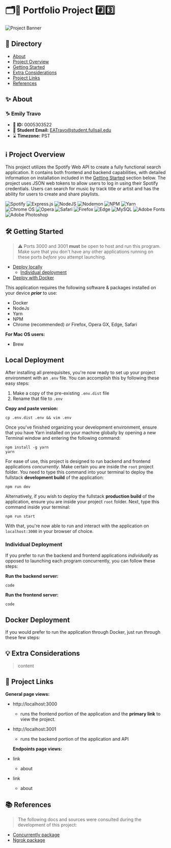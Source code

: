 # 🗂️📁 Portfolio Project #️⃣3️⃣

![Project Banner](https://www.dropbox.com/scl/fi/igyo59flz5or36hrb22ij/banner.png?rlkey=eeift1ygsp6w1quvfofud1biq&raw=1)

## 🧭 Directory

- [About](#-about)
- [Project Overview](#ℹ️-project-overview)
- [Getting Started](#%EF%B8%8F-getting-started)
- [Extra Considerations](#-extra-considerations)
- [Project Links](#-project-links)
- [References](#-references)

## ✨ About

### ♑ Emily Travo

- 🪪 **ID:** 0005303522
- 📨 **Student Email:** EATravo@student.fullsail.edu
- ⌛ **Timezone:** PST

## ℹ️ Project Overview

This project utilizes the Spotify Web API to create a fully functional search application. It contains both frontend and backend capabilities, with detailed information on installation included in the [Getting Started](#%EF%B8%8F-getting-started) section below. The project uses JSON web tokens to allow users to log in using their Spotify credentials. Users can search for music by track title or artist and has the ability for users to create and share playlists.

![Spotify](https://img.shields.io/badge/Spotify-1ED760?style=for-the-badge&logo=spotify&logoColor=white)
![Express.js](https://img.shields.io/badge/express.js-%23404d59.svg?style=for-the-badge&logo=express&logoColor=%2361DAFB) ![NodeJS](https://img.shields.io/badge/node.js-6DA55F?style=for-the-badge&logo=node.js&logoColor=white) ![Nodemon](https://img.shields.io/badge/NODEMON-%23323330.svg?style=for-the-badge&logo=nodemon&logoColor=%BBDEAD) ![NPM](https://img.shields.io/badge/NPM-%23CB3837.svg?style=for-the-badge&logo=npm&logoColor=white) ![Yarn](https://img.shields.io/badge/yarn-%232C8EBB.svg?style=for-the-badge&logo=yarn&logoColor=white) ![Chrome OS](https://img.shields.io/badge/chrome%20os-3d89fc?style=for-the-badge&logo=google%20chrome&logoColor=white) ![Opera](https://img.shields.io/badge/Opera-FF1B2D?style=for-the-badge&logo=Opera&logoColor=white) ![Safari](https://img.shields.io/badge/Safari-000000?style=for-the-badge&logo=Safari&logoColor=white) ![Firefox](https://img.shields.io/badge/Firefox-FF7139?style=for-the-badge&logo=Firefox-Browser&logoColor=white) ![Edge](https://img.shields.io/badge/Edge-0078D7?style=for-the-badge&logo=Microsoft-edge&logoColor=white) ![MySQL](https://img.shields.io/badge/mysql-4479A1.svg?style=for-the-badge&logo=mysql&logoColor=white) ![Adobe Fonts](https://img.shields.io/badge/Adobe%20Fonts-000B1D.svg?style=for-the-badge&logo=Adobe%20Fonts&logoColor=white) ![Adobe Photoshop](https://img.shields.io/badge/adobe%20photoshop-%2331A8FF.svg?style=for-the-badge&logo=adobe%20photoshop&logoColor=white)

## 🛠️ Getting Started

> ⚠️ Ports 3000 and 3001 **must** be open to host and run this program. Make sure that you don't have any other applications running on these ports _before_ you attempt launching.

- [Deploy locally](#-local-deployment)
  - [Individual deployment](#individual-deployment)
- [Deploy with Docker](#-docker-deployment)

This application requires the following software & packages installed on your device **_prior_** to use:

- Docker
- NodeJs
- Yarn
- NPM
- Chrome (recommended) _or_ Firefox, Opera GX, Edge, Safari

**For Mac OS users:**

- Brew

## Local Deployment

After installing all prerequisites, you're now ready to set up your project environment with an `.env` file. You can accomplish this by following these easy steps:

1. Make a copy of the pre-existing `.env.dist` file
2. Rename that file to `.env`

**Copy and paste version:**

```
cp .env.dist .env && vim .env
```

Once you've finished organizing your development environment, ensure that you have Yarn installed on your machine globally by opening a new Terminal window and entering the following command:

```
npm install -g yarn
yarn
```

For ease of use, this project is designed to run backend and frontend applications _concurrently_. Make certain you are inside the `root` project folder. You need to type this command into your terminal to deploy the fullstack **development build** of the application:

```
npm run dev
```

Alternatively, if you wish to deploy the fullstack **production build** of the application, ensure you are inside your project `root` folder. Next, type this command inside your terminal:

```
npm run start
```

With that, you're now able to run and interact with the application on `localhost:3000` in your browser of choice.

### Individual Deployment

If you prefer to run the backend and frontend applications _individually_ as opposed to launching each program concurrently, you can follow these steps:

**Run the backend server:**

```
code
```

**Run the frontend server:**

```
code
```

## Docker Deployment

If you would prefer to run the application through Docker, just run through these few steps:

## 💡 Extra Considerations

> content

## 🔗 Project Links

**General page views:**

- http://localhost:3000
  - runs the frontend portion of the application and the **primary link** to view the project.
- http://localhost:3001

  - runs the backend portion of the application and API

  **Endpoints page views:**

- link
  - about
- link
  - about

## 📚 References

> The following docs and sources were consulted during the development of this project:

- [Concurrently package](https://www.npmjs.com/package/concurrently)
- [Ngrok package](https://ngrok.com/docs/getting-started/)
